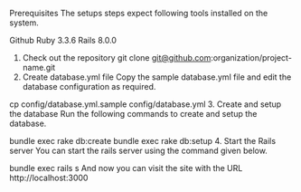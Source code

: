 Prerequisites
The setups steps expect following tools installed on the system.

Github
Ruby 3.3.6
Rails 8.0.0
1. Check out the repository
git clone git@github.com:organization/project-name.git
2. Create database.yml file
Copy the sample database.yml file and edit the database configuration as required.

cp config/database.yml.sample config/database.yml
3. Create and setup the database
Run the following commands to create and setup the database.

bundle exec rake db:create
bundle exec rake db:setup
4. Start the Rails server
You can start the rails server using the command given below.

bundle exec rails s
And now you can visit the site with the URL http://localhost:3000
